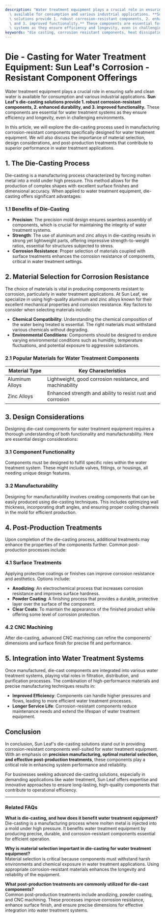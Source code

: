 ```yaml
---
description: "Water treatment equipment plays a crucial role in ensuring safe and clean water is\
  \ available for consumption and various industrial applications. **Sun Leaf's die-casting\
  \ solutions provide 1. robust corrosion-resistant components, 2. enhanced durability,\
  \ and 3. improved functionality.** These components are essential for water treatment\
  \ systems as they ensure efficiency and longevity, even in challenging environments."
keywords: "die casting, corrosion resistant components, heat dissipation performance, heat sink"
---
```

# Die - Casting for Water Treatment Equipment: Sun Leaf's Corrosion - Resistant Component Offerings

Water treatment equipment plays a crucial role in ensuring safe and clean water is available for consumption and various industrial applications. **Sun Leaf's die-casting solutions provide 1. robust corrosion-resistant components, 2. enhanced durability, and 3. improved functionality.** These components are essential for water treatment systems as they ensure efficiency and longevity, even in challenging environments.

In this article, we will explore the die-casting process used in manufacturing corrosion-resistant components specifically designed for water treatment equipment. We will also discuss the importance of material selection, design considerations, and post-production treatments that contribute to superior performance in water treatment applications.

## 1. The Die-Casting Process

Die-casting is a manufacturing process characterized by forcing molten metal into a mold under high pressure. This method allows for the production of complex shapes with excellent surface finishes and dimensional accuracy. When applied to water treatment equipment, die-casting offers significant advantages:

### 1.1 Benefits of Die-Casting

- **Precision**: The precision mold design ensures seamless assembly of components, which is crucial for maintaining the integrity of water treatment systems.
- **Strength**: The use of aluminum and zinc alloys in die-casting results in strong yet lightweight parts, offering impressive strength-to-weight ratios, essential for structures subjected to stress.
- **Corrosion Resistance**: Proper selection of materials coupled with surface treatments enhances the corrosion resistance of components, critical in water treatment settings.

## 2. Material Selection for Corrosion Resistance

The choice of materials is vital in producing components resistant to corrosion, particularly in water treatment applications. At Sun Leaf, we specialize in using high-quality aluminum and zinc alloys known for their excellent mechanical properties and corrosion resistance. Key factors to consider when selecting materials include:

- **Chemical Compatibility**: Understanding the chemical composition of the water being treated is essential. The right materials must withstand various chemicals without degrading.
- **Environmental Conditions**: Components should be designed to endure varying environmental conditions such as humidity, temperature fluctuations, and potential exposure to aggressive substances.

### 2.1 Popular Materials for Water Treatment Components

| Material Type     | Key Characteristics                |
|-------------------|------------------------------------|
| Aluminum Alloys   | Lightweight, good corrosion resistance, and machinability |
| Zinc Alloys       | Enhanced strength and ability to resist rust and corrosion |

## 3. Design Considerations

Designing die-cast components for water treatment equipment requires a thorough understanding of both functionality and manufacturability. Here are essential design considerations:

### 3.1 Component Functionality

Components must be designed to fulfill specific roles within the water treatment system. These might include valves, fittings, or housings, all needing unique design features.

### 3.2 Manufacturability

Designing for manufacturability involves creating components that can be easily produced using die-casting techniques. This includes optimizing wall thickness, incorporating draft angles, and ensuring proper cooling channels in the mold for efficient production.

## 4. Post-Production Treatments

Upon completion of the die-casting process, additional treatments may enhance the properties of the components further. Common post-production processes include:

### 4.1 Surface Treatments

Applying protective coatings or finishes can improve corrosion resistance and aesthetics. Options include:

- **Anodizing**: An electrochemical process that increases corrosion resistance and improves surface hardness.
- **Powder Coating**: A finishing process that provides a durable, protective layer over the surface of the component.
- **Clear Coats**: To maintain the appearance of the finished product while offering some level of corrosion protection.

### 4.2 CNC Machining

After die-casting, advanced CNC machining can refine the components' dimensions and surface finish for precise fit and performance.

## 5. Integration into Water Treatment Systems

Once manufactured, die-cast components are integrated into various water treatment systems, playing vital roles in filtration, distribution, and purification processes. The combination of high-performance materials and precise manufacturing techniques results in:

- **Improved Efficiency**: Components can handle higher pressures and flows, leading to more efficient water treatment processes.
- **Longer Service Life**: Corrosion-resistant components reduce maintenance needs and extend the lifespan of water treatment equipment.

## Conclusion

In conclusion, Sun Leaf's die-casting solutions stand out in providing corrosion-resistant components well-suited for water treatment equipment. With an emphasis on **precision manufacturing, optimal material selection, and effective post-production treatments**, these components play a critical role in enhancing system performance and reliability.

For businesses seeking advanced die-casting solutions, especially in demanding applications like water treatment, Sun Leaf offers expertise and innovative approaches to ensure long-lasting, high-quality components that contribute to operational efficiency.

---

### Related FAQs

**What is die-casting, and how does it benefit water treatment equipment?**  
Die-casting is a manufacturing process where molten metal is injected into a mold under high pressure. It benefits water treatment equipment by producing precise, durable, and corrosion-resistant components essential for efficient operation.

**Why is material selection important in die-casting for water treatment equipment?**  
Material selection is critical because components must withstand harsh environments and chemical exposure in water treatment applications. Using appropriate corrosion-resistant materials enhances the longevity and reliability of the equipment.

**What post-production treatments are commonly utilized for die-cast components?**  
Common post-production treatments include anodizing, powder coating, and CNC machining. These processes improve corrosion resistance, enhance surface finish, and ensure precise dimensions for effective integration into water treatment systems.
